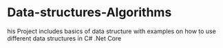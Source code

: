 # Data-structures-Algorithms
his Project includes basics of data structure with examples on how to use different data structures in C# .Net Core
